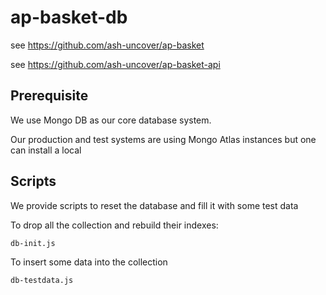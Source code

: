 # ap-basket-db

see https://github.com/ash-uncover/ap-basket

see https://github.com/ash-uncover/ap-basket-api

## Prerequisite

We use Mongo DB as our core database system.

Our production and test systems are using Mongo Atlas instances but one can install a local

## Scripts

We provide scripts to reset the database and fill it with some test data

To drop all the collection and rebuild their indexes:

```
db-init.js
```

To insert some data into the collection

```
db-testdata.js
```
